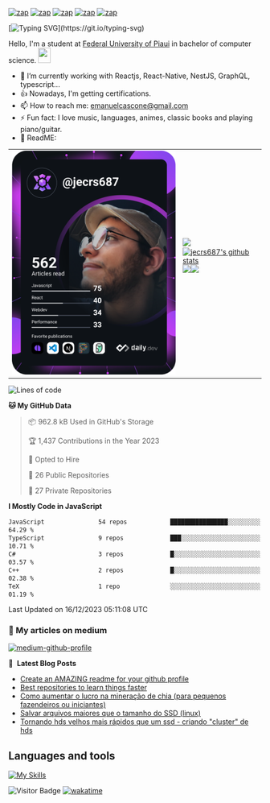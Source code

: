 


[![zap](https://img.shields.io/badge/Telegram-2CA5E0?style=for-the-badge&logo=telegram&logoColor=white)](https://telegram.me/jecrs687)
[![zap](https://img.shields.io/badge/Messenger-00B2FF?style=for-the-badge&logo=messenger&logoColor=white)](https://www.messenger.com/t/jecrs687)
[![zap](https://img.shields.io/badge/Discord-7289DA?style=for-the-badge&logo=discord&logoColor=white)](https://discordapp.com/users/551785804888932354)
[![zap](https://img.shields.io/badge/Instagram-E4405F?style=for-the-badge&logo=instagram&logoColor=white)](https://www.instagram.com/jecrs687/)
[![zap]( https://img.shields.io/badge/LinkedIn-0077B5?style=for-the-badge&logo=linkedin&logoColor=white)](https://www.linkedin.com/in/jecrs687/)

[![Typing SVG](https://readme-typing-svg.herokuapp.com?lines=Hi%2C+I'm+happy+because+you+are+here!!!)](https://git.io/typing-svg)

Hello, I'm a student at [Federal University of Piaui](https://ufpi.br/) in bachelor of computer science. <a href="https://www.gautamkrishnar.com/"><img src="https://media.giphy.com/media/hvRJCLFzcasrR4ia7z/giphy.gif" width="25px" height="30px"></a>

- 🍃 I’m currently working with Reactjs, React-Native, NestJS, GraphQL, typescript...
- 👍 Nowadays, I'm getting certifications.
- 📫 How to reach me: emanuelcascone@gmail.com
- ⚡ Fun fact: I love music, languages, animes, classic books and playing piano/guitar.
- 🫣 ReadME: 

<table cellspacing="0" cellpadding="0" style="width: fit-content; border:0; max-width: fit-content">
        <tr>
                <td>
                        <a href="https://app.daily.dev/jecrs687">
                                <img src="https://github.com/jecrs687/jecrs687/blob/main/devcard.svg"
                                        width="400" alt="Emanuel Cascone's Dev Card" />
                        </a>
                </td>
                <td>
                        <table style="width: fit-content; border:0;">
                                <tr>
                                        <a href="https://github.com/jecrs687">
                                                <img src="https://github-readme-stats.vercel.app/api/wakatime?username=jecrs687&langs_count=10&layout=compact&custom_title=Emanuel%20Cascone%20WakaTime&theme=dark&hide_border=true"
                                                        width="400">
                                        </a>
                                </tr>
                          <br/>
                                <tr>
                                        <a href="https://github.com/jecrs687">
                                               <img aling="center"
                                                        src="https://github-readme-stats.vercel.app/api?username=jecrs687&show_icons=true&include_all_commits=true&theme=dark&hide_border=true&count_private=true&ring_color=pink"
                                                        alt="jecrs687's github stats" width="400"/>
                                        </a> 
                                </tr>
                          <br/>
                                <tr> 
                                              <a href="https://github.com/jecrs687">
                                                                   <img src="https://github-readme-stats.vercel.app/api/top-langs/?username=jecrs687&layout=compact&theme=dark&hide_border=true&langs_count=6"
                                                                          width="190" /></a><a
                                                                  href="https://spotify-github-profile.vercel.app/api/view?uid=31tl7hwnjbfgpjinrrnzwnitba7e&redirect=true"><img aling="center"
                                                                          src="https://spotify-github-profile.vercel.app/api/view?uid=31tl7hwnjbfgpjinrrnzwnitba7e&cover_image=true&theme=novatorem&show_offline=true&background_color=000000&bar_color=53b14f&bar_color_cover=false"
                                                                          width="190" />
                                                          </a>       
                                </tr>
                        </table>
                </td>
        </tr>
</table>

<!--START_SECTION:waka-->
![Lines of code](https://img.shields.io/badge/From%20Hello%20World%20I%27ve%20Written-4.9%20million%20lines%20of%20code-blue)

**🐱 My GitHub Data** 

> 📦 962.8 kB Used in GitHub's Storage 
 > 
> 🏆 1,437 Contributions in the Year 2023
 > 
> 💼 Opted to Hire
 > 
> 📜 26 Public Repositories 
 > 
> 🔑 27 Private Repositories 
 > 
**I Mostly Code in JavaScript** 

```text
JavaScript               54 repos            ████████████████░░░░░░░░░   64.29 % 
TypeScript               9 repos             ███░░░░░░░░░░░░░░░░░░░░░░   10.71 % 
C#                       3 repos             █░░░░░░░░░░░░░░░░░░░░░░░░   03.57 % 
C++                      2 repos             █░░░░░░░░░░░░░░░░░░░░░░░░   02.38 % 
TeX                      1 repo              ░░░░░░░░░░░░░░░░░░░░░░░░░   01.19 % 
```




 Last Updated on 16/12/2023 05:11:08 UTC
<!--END_SECTION:waka-->

### 📖 My articles on medium

  [![medium-github-profile](https://github-readme-medium-recent-article.vercel.app/medium/@jecrs687/0)](https://github-readme-medium-recent-article.vercel.app/medium/@jecrs687/0)

📕 &nbsp;**Latest Blog Posts**

<!-- BLOG-POST-LIST:START -->
- [Create an AMAZING readme for your github profile](https://dev.to/jecrs687/create-a-amazing-readme-for-your-github-profile-3jj0)
- [Best repositories to learn things faster](https://dev.to/jecrs687/best-repositories-to-learn-something-different-487c)
- [Como aumentar o lucro na mineração de chia &lpar;para pequenos fazendeiros ou iniciantes&rpar;](https://dev.to/jecrs687/como-aumentar-o-lucro-com-a-chia-para-pequenos-fazendeiros-ou-iniciantes-1o2b)
- [Salvar arquivos maiores que o tamanho do SSD &lpar;linux&rpar;](https://dev.to/jecrs687/criar-plots-em-ssds-com-menos-de-249g-livres-linux-2o0e)
- [Tornando hds velhos mais rápidos que um ssd - criando &quot;cluster&quot; de hds](https://dev.to/jecrs687/criando-plots-chias-em-hds-usando-o-maximo-de-desempenho-no-linux-4ecf)
<!-- BLOG-POST-LIST:END -->

## Languages and tools

  [![My Skills](https://skillicons.dev/icons?i=nodejs,javascript,typescript,c,python,vscode,linux,docker,mysql,mongodb,redis,heroku,html,css,scss,aws,react,nestjs,nextjs,graphql,express,firebase,github,wordpress,discord)](https://skillicons.dev)
  
![Visitor Badge](https://visitor-badge.laobi.icu/badge?page_id=jecrs687.jecrs687)
[![wakatime](https://wakatime.com/badge/user/777fc214-6eb8-4627-8c93-467c3ac7e028.svg)](https://wakatime.com/@777fc214-6eb8-4627-8c93-467c3ac7e028)
